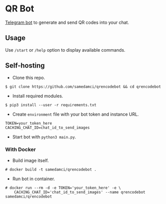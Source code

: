 # QR Bot

[Telegram bot](https://t.me/qrencodebot) to generate and send QR codes into your chat.

## Usage

Use `/start` or `/help` option to display available commands.

## Self-hosting

+ Clone this repo.
```
$ git clone https://github.com/samedamci/qrencodebot && cd qrencodebot
```
+ Install required modules.
```
$ pip3 install --user -r requirements.txt
```
+ Create `environment` file with your bot token and instance URL.
```
TOKEN=your_token_here
CACHING_CHAT_ID=chat_id_to_send_images
```
+ Start bot with `python3 main.py`.

### With Docker

+ Build image itself.
```
# docker build -t samedamci/qrencodebot .
```
+ Run bot in container.
```
# docker run --rm -d -e TOKEN='your_token_here' -e \
	CACHING_CHAT_ID='chat_id_to_send_images' --name qrencodebot samedamci/qrencodebot
```
